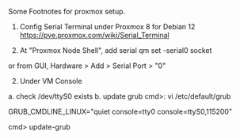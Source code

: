 Some Footnotes for proxmox setup.

1. Config Serial Terminal under Proxmox 8 for Debian 12
   https://pve.proxmox.com/wiki/Serial_Terminal

1. At "Proxmox Node Shell", add serial 
qm set <vmid> -serial0 socket

or from GUI, Hardware > Add > Serial Port > "0"

2. Under VM Console

a. check /dev/ttyS0 exists
b. update grub
   cmd>: vi /etc/default/grub
     
   GRUB_CMDLINE_LINUX="quiet console=tty0 console=ttyS0,115200" 

   cmd> update-grub
